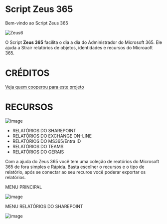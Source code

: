 
# Script Zeus 365

Bem-vindo ao Script Zeus 365 <br>

![Zeus6](https://github.com/user-attachments/assets/25c417dc-6545-4691-baaa-b46f2054c9e0)
<br>

O Script **Zeus 365** facilita o dia a dia do Administrador do Microsoft 365. Ele ajuda a Strair relatórios de objetos, identidades e recursos do Microaoft 365.
<br>

# CRÉDITOS

[Veja quem cooperou para este projeto](https://github.com/Wanderson304/Script-Zeus-365/wiki/Cr%C3%A9ditos)

# RECURSOS

![image](https://github.com/user-attachments/assets/b31a72e5-43d5-4347-bd35-800850d9f8a1)
<br>

- RELATÓRIOS DO SHAREPOINT            
- RELATÓRIOS DO EXCHANGE ON-LINE   
- RELATÓRIOS DO MS365/Entra ID     
- RELATÓRIOS DO TEAMS             
- RELATÓRIOS DO GERAIS

Com a ajuda do Zeus 365 você tem uma coleção de reatórios do Microsoft 365 de fora simples e Rápida.
Basta escolher o recursos e o tipo de relatório, após se conectar ao seu recuros você poderar exportar os relatórios.
<br>

MENU PRINCIPAL
<br>

![image](https://github.com/user-attachments/assets/f4951653-621b-4446-b6e0-6ad9d2e3d896)
<br>

MENU RELATÓRIOS DO SHAREPOINT
<br>

![image](https://github.com/user-attachments/assets/8da996ff-3290-40b4-8980-7964827b74a5)
<br>




